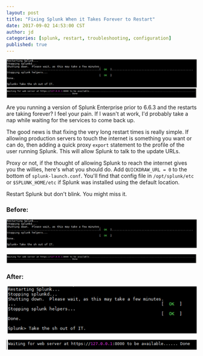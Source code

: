 ```yaml
---
layout: post
title: "Fixing Splunk When it Takes Forever to Restart"
date: 2017-09-02 14:53:00 CST
author: jd
categories: [splunk, restart, troubleshooting, configuration]
published: true
---
```

![splunkd restart taking forever](/images/Screen%20Shot%202017-09-02%20at%202.21.46%20PM.png)
![splunkweb taking forever to start](/images/Screen%20Shot%202017-09-02%20at%202.22.00%20PM.png)

Are you running a version of Splunk Enterprise prior to 6.6.3 and the restarts are taking forever? I feel your pain. If I wasn't at work, I'd probably take a nap while waiting for the services to come back up.

<!--more-->

The good news is that fixing the very long restart times is really simple. If allowing production servers to touch the internet is something you want or can do, then adding a quick proxy `export` statement to the profile of the user running Splunk. This will allow Splunk to talk to the update URLs.

Proxy or not, if the thought of allowing Splunk to reach the internet gives you the willies, here's what you should do. Add `QUICKDRAW_URL = 0` to the bottom of `splunk-launch.conf`. You'll find that config file in `/opt/splunk/etc` or `$SPLUNK_HOME/etc` if Splunk was installed using the default location.

Restart Splunk but don't blink. You might miss it.

### Before:
![](/images/Screen%20Shot%202017-09-02%20at%202.21.46%20PM.png)

![](/images/Screen%20Shot%202017-09-02%20at%202.22.00%20PM.png)

### After:

![](/images/Screen%20Shot%202017-09-02%20at%202.22.16%20PM.png)

![](/images/Screen%20Shot%202017-09-02%20at%202.23.09%20PM.png)
